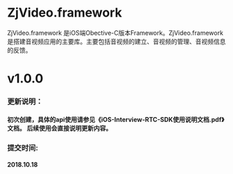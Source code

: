 # ZjVideo.framework

ZjVideo.framework 是iOS端Obective-C版本Framework。ZjVideo.framework 是搭建音视频应用的主要库。主要包括音视频的建立、音视频的管理、音视频信息的反馈。

# v1.0.0
### 更新说明：
#### 初次创建，具体的api使用请参见《iOS-Interview-RTC-SDK使用说明文档.pdf》文档。  后续使用会直接说明更新内容。
### 提交时间:
#### 2018.10.18
